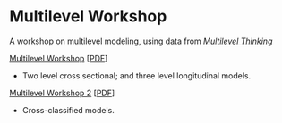 # Multilevel Workshop

A workshop on multilevel modeling, using data from [*Multilevel Thinking*](https://agrogan1.github.io/multilevel-thinking/)

[Multilevel Workshop](https://agrogan1.github.io/multilevel-workshop/multilevel-workshop.html) [[PDF](https://agrogan1.github.io/multilevel-workshop/multilevel-workshop.pdf)]

* Two level cross sectional; and three level longitudinal models.

[Multilevel Workshop 2](https://agrogan1.github.io/multilevel-workshop/multilevel-workshop2.html) [[PDF](https://agrogan1.github.io/multilevel-workshop/multilevel-workshop2.pdf)]

* Cross-classified models.
